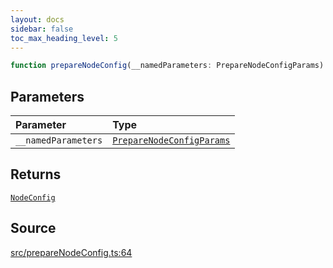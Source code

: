 ```yaml
---
layout: docs
sidebar: false
toc_max_heading_level: 5
---
```


```ts
function prepareNodeConfig(__namedParameters: PrepareNodeConfigParams): NodeConfig
```

## Parameters

| Parameter | Type |
| :------ | :------ |
| `__namedParameters` | [`PrepareNodeConfigParams`](../type-aliases/PrepareNodeConfigParams.md) |

## Returns

[`NodeConfig`](../../types/NodeConfig.generated/type-aliases/NodeConfig.md)

## Source

[src/prepareNodeConfig.ts:64](https://github.com/OffchainLabs/arbitrum-orbit-sdk/blob/27c24d61cdc7e62a81af29bd04f39d5a3549ecb3/src/prepareNodeConfig.ts#L64)
